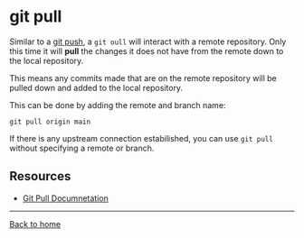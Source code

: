# git pull

Similar to a [git push](./PUSH.md), a `git oull` will interact with a remote repository. Only this time it will **pull** the changes it does not have from the remote down to the local repository.

This means any commits made that are on the remote repository will be pulled down and added to the local repository.

This can be done by adding the remote and branch name:

```
git pull origin main
```

If there is any upstream connection estabilished, you can use `git pull` without specifying a remote or branch.

## Resources

- [Git Pull Documnetation](https://git-scm.com/docs/git-pull)

---

[Back to home](../README.md)